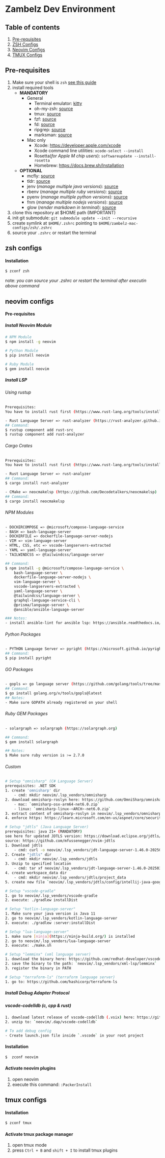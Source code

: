 # Zambelz Dev Environment

## Table of contents
1. [Pre-requisites](#pre-requisites)
1. [ZSH Configs](#zsh-configs)
1. [Neovim Configs](#neovim-configs)
1. [TMUX Configs](#tmux-configs)

## Pre-requisites
1. Make sure your shell is `zsh` [see this guide](https://github.com/ohmyzsh/ohmyzsh/wiki/Installing-ZSH)
1. install required tools
   - **MANDATORY**
        - General
            - Terminal emulator: [kitty](https://github.com/kovidgoyal/kitty)
            - oh-my-zsh: [source](https://github.com/ohmyzsh/ohmyzsh)
            - tmux: [source](https://github.com/tmux/tmux/wiki)
            - fzf: [source](https://github.com/junegunn/fzf)
            - fd: [source](https://github.com/sharkdp/fd)
            - ripgrep: [source](https://github.com/BurntSushi/ripgrep)
            - marksman: [source](https://github.com/artempyanykh/marksman)
        - Mac only
            - Xcode: https://developer.apple.com/xcode
            - Xcode command line utilities: `xcode-select --install`
            - Rosetta(*for Apple M chip users*): `softwareupdate --install-rosetta`
            - Homebrew: https://docs.brew.sh/Installation
    - **OPTIONAL**
        - mcfly: [source](https://github.com/cantino/mcfly)
        - tldr: [source](https://tldr.sh)
        - jenv (*manage multiple java versions*): [source](https://github.com/jenv/jenv)
        - rbenv (*manage multiple ruby versions*): [source](https://github.com/rbenv/rbenv)
        - pyenv (*manage multiple python versions*): [source](https://github.com/pyenv/pyenv)
        - fnm (*manage multiple nodejs versions*): [source](https://github.com/Schniz/fnm)
        - glow (*render markdown in terminal*): [source](https://github.com/charmbracelet/glow)
1. clone this repository at $HOME path (IMPORTANT)
1. init git submodule: `git submodule update --init --recursive`
1. create symlink at `$HOME/.zshrc` pointing to `$HOME/zambelz-mac-configs/zsh/.zshrc`
1. source your `.zshrc` or restart the terminal

## zsh configs
#### Installation
```sh
$ zconf zsh
```
note: *you can source your .zshrc or restart the terminal after executin above command*

## neovim configs

#### Pre-requisites
##### Install Neovim Module
```sh
# NPM Module
$ npm install -g neovim

# Python Module
$ pip install neovim

# Ruby Module
$ gem install neovim
```
##### Install LSP

###### Using rustup
```sh
Prerequisites:  
You have to install rust first (https://www.rust-lang.org/tools/install)  

- Rust Language Server => rust-analyzer (https://rust-analyzer.github.io/manual.html#installation)
## Command:
$ rustup component add rust-src  
$ rustup component add rust-analyzer
```

###### Cargo Crates
```sh
Prerequisites:  
You have to install rust first (https://www.rust-lang.org/tools/install)  

- Rust Language Server => rust-analyzer  
## Command:  
$ cargo install rust-analyzer  

- CMake => neocmakelsp (https://github.com/Decodetalkers/neocmakelsp)  
## Command:  
$ cargo install neocmakelsp  
```

###### NPM Modules
```sh
- DOCKERCOMPOSE => @microsoft/compose-language-service  
- BASH => bash-language-server  
- DOCKERFILE => dockerfile-language-server-nodejs  
- VIM => vim-language-server  
- HTML, CSS, etc => vscode-langservers-extracted  
- YAML => yaml-language-server  
- TAILWINDCSS => @tailwindcss/language-server

## Command:
$ npm install -g @microsoft/compose-language-service \
    bash-language-server \
    dockerfile-language-server-nodejs \
    vim-language-server \
    vscode-langservers-extracted \
    yaml-language-server \
    @tailwindcss/language-server \
    graphql-language-service-cli \
    @prisma/language-server \
    @ansible/ansible-language-server

### Notes:
- install ansible-lint for ansible lsp: https://ansible.readthedocs.io/projects/lint/installing/#installing-the-latest-version
```

###### Python Packages
```sh
- PYTHON Language Server => pyright (https://microsoft.github.io/pyright)
## Command:
$ pip install pyright
```

###### GO Packages
```sh
- gopls => go language server (https://github.com/golang/tools/tree/master/gopls#gopls-the-go-language-server)
## Command:
$ go install golang.org/x/tools/gopls@latest
## Notes:
- Make sure GOPATH already registered on your shell
```

###### Ruby GEM Packages
```sh
- solargraph => solargraph (https://solargraph.org)

## Command:
$ gem install solargraph

## Notes:
$ Make sure ruby version is >= 2.7.0
```

###### Custom
```sh
# Setup "omnisharp" (C# Language Server)
prerequisites: .NET SDK
1. create 'omnisharp' dir
    - cmd: mkdir neovim/.lsp_vendors/omnisharp
2. download omnisharp-roslyn here: https://github.com/OmniSharp/omnisharp-roslyn/releases
    - mac: `omnisharp-osx-arm64-net6.0.zip`
    - linux: `omnisharp-linux-<ARCH>-net6.0.zip`
3. extract content of omnisharp-roslyn in neovim/.lsp_vendors/omnisharp
4. enforce https: https://learn.microsoft.com/en-us/aspnet/core/security/enforcing-ssl?view=aspnetcore-8.0&tabs=visual-studio%2Clinux-rhel#trust-the-aspnet-core-https-development-certificate-on-windows-and-macos

# Setup "jdtls" (Java Language Server)
prerequisites: java 21+ (MANDATORY)
see here for updated JDTLS version: https://download.eclipse.org/jdtls/milestones/?d
source: https://github.com/mfussenegger/nvim-jdtls
1. Download jdtls 
    - cmd: curl -o neovim/.lsp_vendors/jdt-language-server-1.46.0-202503271314.tar.gz https://download.eclipse.org/jdtls/milestones/1.46.0/jdt-language-server-1.46.0-202503271314.tar.gz
2. Create "jdtls" dir
    - cmd: mkdir neovim/.lsp_vendors/jdtls
3. Unzip to specified location
    - cmd: tar xf neovim/.lsp_vendors/jdt-language-server-1.46.0-202503271314.tar.gz --directory=neovim/.lsp_vendors/jdtls
4. create workspace_data dir
    - cmd: mkdir neovim/.lsp_vendors/jdtls/project_data
5. create new file `neovim/.lsp_vendors/jdtls/config/intellij-java-google-style.xml` and copy the content from: https://github.com/google/styleguide/blob/gh-pages/intellij-java-google-style.xml

# Setup "vscode-gradle"
1. go to neovim/.lsp_vendors/vscode-gradle
2. execute: ./gradlew installDist

# Setup "kotlin-language-server"
1. Make sure your java version is Java 11
2. go to neovim/.lsp_vendors/kotlin-language-server
3. execute: ./gradlew :server:installDist

# Setup "lua-language-server"
1. make sure [ninja](https://ninja-build.org/) is installed
2. go to neovim/.lsp_vendors/lua-language-server
3. execute: ./make.sh

# Setup "lemminx" (xml language server)
1. download the binary here: https://github.com/redhat-developer/vscode-xml/releases
2. save the binary to the path: `neovim/.lsp_vendors/xml-lsp/lemminx`
3. register the binary in PATH

# Setup "terraform-ls" (terraform language server)
1. go to: https://github.com/hashicorp/terraform-ls
```
##### Install Debug Adapter Protocol
##### vscode-codelldb (c, cpp & rust)
```sh
1. download latest release of vscode-codelldb (.vsix) here: https://github.com/vadimcn/codelldb/releases
2. unzip to: `neovim/.dap/vscode-codelldb`

# To add debug config
- Create launch.json file inside `.vscode` in your root project
```

#### Installation
```sh
$  zconf neovim
```

#### Activate neovim plugins
1. open neovim
1. execute this command: `:PackerInstall`

## tmux configs

#### Installation
```sh
$ zconf tmux
```

#### Activate tmux package manager
1. open tmux mode
1. press `Ctrl + B` and `shift + I` to install tmux plugins

